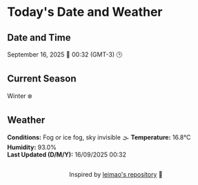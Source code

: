  # Today's Date and Weather
    
## Date and Time
September 16, 2025 📅
00:32 (GMT-3) 🕒

## Current Season
Winter ❄️
## Weather 
**Conditions:** Fog or ice fog, sky invisible 🌫️
**Temperature:** 16.8°C  
**Humidity:** 93.0%  
**Last Updated (D/M/Y):** 16/09/2025 00:32
##
<div align="center">Inspired by <a href="https://github.com/leimao/What-Is-The-Date-Today">leimao's repository</a> 🌱</div>
